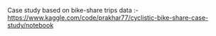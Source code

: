 Case study based on bike-share trips data :-  https://www.kaggle.com/code/prakhar77/cyclistic-bike-share-case-study/notebook

